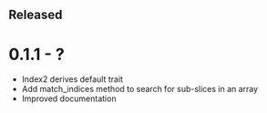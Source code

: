 Released
--------

0.1.1 - ?
===================

- Index2 derives default trait
- Add match_indices method to search for sub-slices in an array
- Improved documentation
